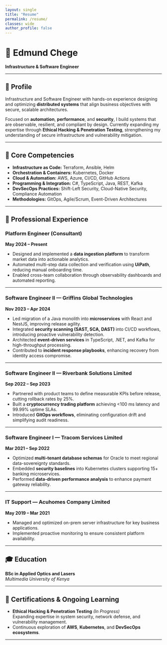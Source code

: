 ```yaml
---
layout: single
title: "Resume"
permalink: /resume/
classes: wide
author_profile: false
---
```


# 💼 Edmund Chege
**Infrastructure & Software Engineer** 

---

## 🧩 Profile

Infrastructure and Software Engineer with hands-on experience designing and optimizing **distributed systems** that align business objectives with secure, scalable architectures.  

Focused on **automation**, **performance**, and **security**, I build systems that are observable, resilient, and compliant by design. Currently expanding my expertise through **Ethical Hacking & Penetration Testing**, strengthening my understanding of secure infrastructure and vulnerability mitigation.

---

## 🧠 Core Competencies

- **Infrastructure as Code:** Terraform, Ansible, Helm  
- **Orchestration & Containers:** Kubernetes, Docker  
- **Cloud & Automation:** AWS, Azure, CI/CD, GitHub Actions  
- **Programming & Integration:** C#, TypeScript, Java, REST, Kafka  
- **DevSecOps Practices:** Shift-Left Security, Cloud-Native Security, Compliance Automation  
- **Methodologies:** GitOps, Agile/Scrum, Event-Driven Architectures  

---

## 🧭 Professional Experience

<div>

### <span class="timeline__title">Platform Engineer (Consultant)</span>
**May 2024 – Present**
- Designed and implemented a **data ingestion platform** to transform market data into actionable analytics.
- Automated multi-step data collection and verification using **UiPath**, reducing manual onboarding time.
- Enabled cross-team collaboration through observability dashboards and automated reporting.

---

### <span class="timeline__title">Software Engineer II — Griffins Global Technologies</span>
**Nov 2023 – Apr 2024**
- Led migration of a Java monolith into **microservices** with React and NestJS, improving release agility.
- Integrated **security scanning (SAST, SCA, DAST)** into CI/CD workflows, introducing proactive vulnerability detection.
- Architected **event-driven services** in TypeScript, .NET, and Kafka for high-throughput processing.
- Contributed to **incident response playbooks**, enhancing recovery from identity access compromise.

---

### <span class="timeline__title">Software Engineer II — Riverbank Solutions Limited</span>
**Sep 2022 – Sep 2023**
- Partnered with product teams to define measurable KPIs before release, cutting rollback rates by 25%.
- Built a **cryptocurrency trading platform** achieving <100 ms latency and 99.99% uptime SLAs.
- Introduced **GitOps workflows**, eliminating configuration drift and simplifying audit readiness.

---

### <span class="timeline__title">Software Engineer I — Tracom Services Limited</span>
**Mar 2021 – Sep 2022**
- Optimized **multi-tenant database schemas** for Oracle to meet regional data-sovereignty standards.
- Embedded **security baselines** into Kubernetes clusters supporting 15+ banking microservices.
- Performed **data-driven performance analysis** to enhance payment gateway reliability.

---

### <span class="timeline__title">IT Support — Acuhomes Company Limited</span>
**May 2019 – Mar 2021**
- Managed and optimized on-prem server infrastructure for key business applications.
- Implemented proactive monitoring to ensure consistent platform availability.

</div>

---

## 🎓 Education

**BSc in Applied Optics and Lasers**  
*Multimedia University of Kenya*

---

## 🔐 Certifications & Ongoing Learning

- **Ethical Hacking & Penetration Testing** *(In Progress)*  
  Expanding expertise in system security, network defense, and vulnerability management.  
- Continuous exploration of **AWS**, **Kubernetes**, and **DevSecOps ecosystems**.

---

